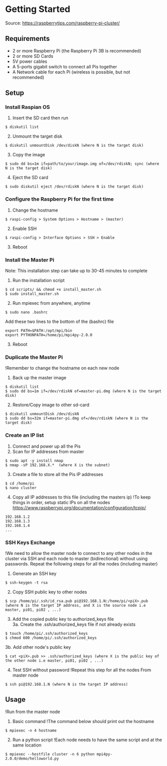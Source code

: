 # Getting Started
Source: https://raspberrytips.com/raspberry-pi-cluster/

## Requirements
+ 2 or more Raspberry Pi (the Raspberry Pi 3B is recommended)
+ 2 or more SD Cards
+ 5V power cables
+ A 5-ports gigabit switch to connect all Pis together
+ A Network cable for each Pi (wireless is possible, but not recommended)

## Setup
### Install Raspian OS
1. Insert the SD card then run 
```
$ diskutil list
```
2. Unmount the target disk 
```
$ diskutil unmountDisk /dev/diskN (where N is the target disk)
```
3. Copy the image
```
$ sudo dd bs=1m if=path/to/your/image.img of=/dev/rdiskN; sync (where N is the target disk)
```
4. Eject the SD card
```
$ sudo diskutil eject /dev/rdiskN (where N is the target disk)
```

### Configure the Raspberry Pi for the first time
1. Change the hostname
```
$ raspi-config > System Options > Hostname > (master)
```
2. Enable SSH
```
$ raspi-config > Interface Options > SSH > Enable
```
3. Reboot

### Install the Master Pi
Note: This installation step can take up to 30-45 minutes to complete
1. Run the installation script
```
$ cd scripts/ && chmod +x install_master.sh
$ sudo install_master.sh
```
2. Run mpiexec from anywhere, anytime
```
$ sudo nano .bashrc
```
Add these two lines to the bottom of the (bashrc) file
```
export PATH=$PATH:/opt/mpi/bin
export PYTHONPATH=/home/pi/mpi4py-2.0.0
```
3. Reboot

### Duplicate the Master Pi
!Remember to change the hostname on each new node
1. Back up the master image 
```
$ diskutil list
$ sudo dd bs=1m if=/dev/rdiskN of=master-pi.dmg (where N is the target disk)
```
2. Restore/Copy image to other sd-card 
```
$ diskutil unmountDisk /dev/diskN
$ sudo dd bs=32m if=master-pi.dmg of=/dev/rdiskN (where N is the target disk)
```

### Create an IP list
1. Connect and power up all the Pis
2. Scan for IP addresses from master
```
$ sudo apt -y install nmap
$ nmap -sP 192.168.X.*  (where X is the subnet)
```
3. Create a file to store all the Pis IP addresses
```
$ cd /home/pi
$ nano cluster
```
4. Copy all IP addresses to this file (including the masters ip)
!To keep things in order, setup static IPs on all the nodes
https://www.raspberrypi.org/documentation/configuration/tcpip/
```
192.168.1.2
192.168.1.3
192.168.1.4
...
```

### SSH Keys Exchange
!We need to allow the master node to connect to any other nodes in the cluster via SSH and each node to master (bidirectional) without using passwords. Repeat the following steps for all the nodes (including master)
1. Generate an SSH key
```
$ ssh-keygen -t rsa
```
2. Copy SSH public key to other nodes
```
$ scp /home/pi/.ssh/id_rsa.pub pi@192.168.1.N:/home/pi/<piX>.pub (where N is the target IP address, and X is the source node i.e master, pi01, pi02 , ...)
```
3. Add the copied public key to authorized_keys file  
3a. Create the .ssh/authorized_keys file if not already exists
```
$ touch /home/pi/.ssh/authorized_keys
$ chmod 600 /home/pi/.ssh/authorized_keys
```
3b. Add other node's public key
```
$ cat <piX>.pub >> .ssh/authorized_keys (where X is the public key of the other node i.e master, pi01, pi02 , ...)
```
4. Test SSH without password
!Repeat this step for all the nodes
From master node
```
$ ssh pi@192.168.1.N (where N is the target IP address)
```

## Usage
!Run from the master node
1. Basic command
!The command below should print out the hostname
```
$ mpiexec -n 4 hostname
```
2. Run a python script
!Each node needs to have the same script and at the same location
```
$ mpiexec --hostfile cluster -n 6 python mpi4py-2.0.0/demo/helloworld.py
```
